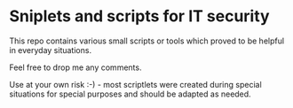 # Sniplets and scripts for IT security
This repo contains various small scripts or tools which proved to be helpful in everyday situations. 

Feel free to drop me any comments.

Use at your own risk :-) - most scriptlets were created during special situations for special purposes and should be adapted as needed.

